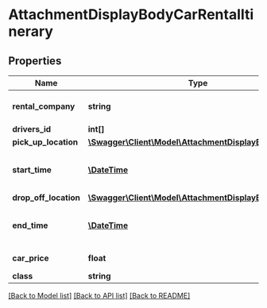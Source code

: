 # AttachmentDisplayBodyCarRentalItinerary

## Properties
Name | Type | Description | Notes
------------ | ------------- | ------------- | -------------
**rental_company** | **string** | Name of rental company | [optional] 
**drivers_id** | **int[]** |  | [optional] 
**pick_up_location** | [**\Swagger\Client\Model\AttachmentDisplayBodyAddress**](AttachmentDisplayBodyAddress.md) |  | [optional] 
**start_time** | [**\DateTime**](\DateTime.md) | ISO 8601 e.g. 2012-11-24T15:00 | [optional] 
**drop_off_location** | [**\Swagger\Client\Model\AttachmentDisplayBodyAddress**](AttachmentDisplayBodyAddress.md) |  | [optional] 
**end_time** | [**\DateTime**](\DateTime.md) | ISO 8601 e.g. 2012-11-24T15:00 | [optional] 
**car_price** | **float** | Local currency | [optional] 
**class** | **string** |  | [optional] 

[[Back to Model list]](../../README.md#documentation-for-models) [[Back to API list]](../../README.md#documentation-for-api-endpoints) [[Back to README]](../../README.md)

